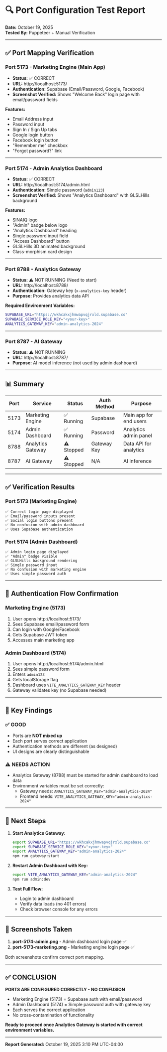 # 🔍 Port Configuration Test Report

**Date:** October 19, 2025  
**Tested By:** Puppeteer + Manual Verification

---

## ✅ **Port Mapping Verification**

### **Port 5173 - Marketing Engine (Main App)**
- **Status:** ✅ CORRECT
- **URL:** http://localhost:5173/
- **Authentication:** Supabase (Email/Password, Google, Facebook)
- **Screenshot Verified:** Shows "Welcome Back" login page with email/password fields

**Features:**
- Email Address input
- Password input
- Sign In / Sign Up tabs
- Google login button
- Facebook login button
- "Remember me" checkbox
- "Forgot password?" link

---

### **Port 5174 - Admin Analytics Dashboard**
- **Status:** ✅ CORRECT
- **URL:** http://localhost:5174/admin.html
- **Authentication:** Simple password (`admin123`)
- **Screenshot Verified:** Shows "Analytics Dashboard" with GLSLHills background

**Features:**
- SINAIQ logo
- "Admin" badge below logo
- "Analytics Dashboard" heading
- Single password input field
- "Access Dashboard" button
- GLSLHills 3D animated background
- Glass-morphism card design

---

### **Port 8788 - Analytics Gateway**
- **Status:** ⚠️ NOT RUNNING (Need to start)
- **URL:** http://localhost:8788/
- **Authentication:** Gateway key (`x-analytics-key` header)
- **Purpose:** Provides analytics data API

**Required Environment Variables:**
```bash
SUPABASE_URL="https://wkhcakxjhmwapvqjrxld.supabase.co"
SUPABASE_SERVICE_ROLE_KEY="<your-key>"
ANALYTICS_GATEWAY_KEY="admin-analytics-2024"
```

---

### **Port 8787 - AI Gateway**
- **Status:** ⚠️ NOT RUNNING
- **URL:** http://localhost:8787/
- **Purpose:** AI model inference (not used by admin dashboard)

---

## 📊 **Summary**

| Port | Service | Status | Auth Method | Purpose |
|------|---------|--------|-------------|---------|
| 5173 | Marketing Engine | ✅ Running | Supabase | Main app for end users |
| 5174 | Admin Dashboard | ✅ Running | Password | Analytics admin panel |
| 8788 | Analytics Gateway | ⚠️ Stopped | Gateway Key | Data API for analytics |
| 8787 | AI Gateway | ⚠️ Stopped | N/A | AI inference |

---

## ✅ **Verification Results**

### **Port 5173 (Marketing Engine)**
```
✅ Correct login page displayed
✅ Email/password inputs present
✅ Social login buttons present
✅ No confusion with admin dashboard
✅ Uses Supabase authentication
```

### **Port 5174 (Admin Dashboard)**
```
✅ Admin login page displayed
✅ "Admin" badge visible
✅ GLSLHills background rendering
✅ Single password input
✅ No confusion with marketing engine
✅ Uses simple password auth
```

---

## 🔐 **Authentication Flow Confirmation**

### **Marketing Engine (5173)**
1. User opens http://localhost:5173/
2. Sees Supabase email/password form
3. Can login with Google/Facebook
4. Gets Supabase JWT token
5. Accesses main marketing app

### **Admin Dashboard (5174)**
1. User opens http://localhost:5174/admin.html
2. Sees simple password form
3. Enters `admin123`
4. Gets localStorage flag
5. Dashboard uses `VITE_ANALYTICS_GATEWAY_KEY` header
6. Gateway validates key (no Supabase needed)

---

## 🎯 **Key Findings**

### ✅ **GOOD**
- Ports are **NOT mixed up**
- Each port serves correct application
- Authentication methods are different (as designed)
- UI designs are clearly distinguishable

### ⚠️ **NEEDS ACTION**
- Analytics Gateway (8788) must be started for admin dashboard to load data
- Environment variables must be set correctly:
  - Gateway needs: `ANALYTICS_GATEWAY_KEY="admin-analytics-2024"`
  - Frontend needs: `VITE_ANALYTICS_GATEWAY_KEY="admin-analytics-2024"`

---

## 🚀 **Next Steps**

1. **Start Analytics Gateway:**
   ```bash
   export SUPABASE_URL="https://wkhcakxjhmwapvqjrxld.supabase.co"
   export SUPABASE_SERVICE_ROLE_KEY="<your-key>"
   export ANALYTICS_GATEWAY_KEY="admin-analytics-2024"
   npm run gateway:start
   ```

2. **Restart Admin Dashboard with Key:**
   ```bash
   export VITE_ANALYTICS_GATEWAY_KEY="admin-analytics-2024"
   npm run admin:dev
   ```

3. **Test Full Flow:**
   - Login to admin dashboard
   - Verify data loads (no 401 errors)
   - Check browser console for any errors

---

## 📸 **Screenshots Taken**

1. **port-5174-admin.png** - Admin dashboard login page ✅
2. **port-5173-marketing.png** - Marketing engine login page ✅

Both screenshots confirm correct port mapping.

---

## ✅ **CONCLUSION**

**PORTS ARE CONFIGURED CORRECTLY - NO CONFUSION**

- Marketing Engine (5173) = Supabase auth with email/password
- Admin Dashboard (5174) = Simple password auth with gateway key
- Each serves the correct application
- No cross-contamination of functionality

**Ready to proceed once Analytics Gateway is started with correct environment variables.**

---

**Report Generated:** October 19, 2025 3:10 PM UTC-04:00
